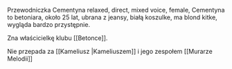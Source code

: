 Przewodniczka Cementyna relaxed, direct, mixed voice, female, Cementyna to betoniara, około 25 lat, ubrana z jeansy, białą koszulke, ma blond kitke, wygląda bardzo przystępnie. 

Zna właścicielkę klubu [[Betonce]]. 

Nie przepada za [[Kameliusz |Kameliuszem]] i jego zespołem [[Murarze Melodii]] 